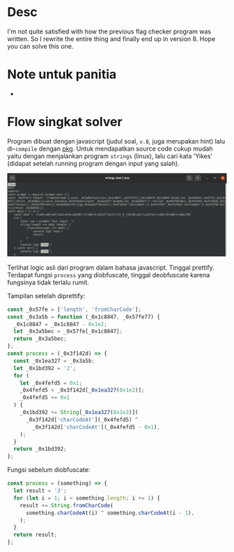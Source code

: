 # Desc

I'm not quite satisfied with how the previous flag checker program was written. So I rewrite the entire thing and finally end up in version 8. Hope you can solve this one.

# Note untuk panitia

-

# Flow singkat solver

Program dibuat dengan javascript (judul soal, `v.8`, juga merupakan hint) lalu di-`compile` dengan [pkg](https://www.npmjs.com/package/pkg). Untuk mendapatkan source code cukup mudah yaitu dengan menjalankan program `strings` (linux), lalu cari kata 'Yikes' (didapat setelah running program dengan input yang salah).

![hasil_strings](./source/ss1.png)

Terlihat logic asli dari program dalam bahasa javascript. Tinggal prettify. Terdapat fungsi `process` yang diobfuscate, tinggal deobfuscate karena fungsinya tidak terlalu rumit.

Tampilan setelah diprettify:

```javascript
const _0x57fe = ['length', 'fromCharCode'];
const _0x3a5b = function (_0x1c8847, _0x57fe77) {
  _0x1c8847 = _0x1c8847 - 0x1e2;
  let _0x3a5bec = _0x57fe[_0x1c8847];
  return _0x3a5bec;
};
const process = (_0x3f142d) => {
  const _0x1ea327 = _0x3a5b;
  let _0x1bd392 = 'J';
  for (
    let _0x4fefd5 = 0x1;
    _0x4fefd5 < _0x3f142d[_0x1ea327(0x1e2)];
    _0x4fefd5 += 0x1
  ) {
    _0x1bd392 += String[_0x1ea327(0x1e3)](
      _0x3f142d['charCodeAt'](_0x4fefd5) ^
        _0x3f142d['charCodeAt'](_0x4fefd5 - 0x1),
    );
  }
  return _0x1bd392;
};
```

Fungsi sebelum diobfuscate:

```javascript
const process = (something) => {
  let result = 'J';
  for (let i = 1; i < something.length; i += 1) {
    result += String.fromCharCode(
      something.charCodeAt(i) ^ something.charCodeAt(i - 1),
    );
  }
  return result;
};
```
